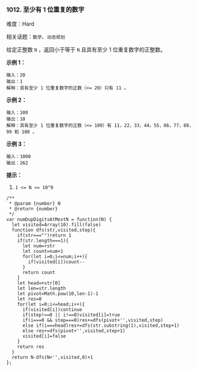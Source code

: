 ### 1012. 至少有 1 位重复的数字

难度：Hard

相关话题：`数学`、`动态规划`

给定正整数 `N` ，返回小于等于  `N` 且具有至少 1 位重复数字的正整数。







**示例 1：** 



```
输入：20
输出：1
解释：具有至少 1 位重复数字的正数（<= 20）只有 11 。
```


**示例 2：** 



```
输入：100
输出：10
解释：具有至少 1 位重复数字的正数（<= 100）有 11，22，33，44，55，66，77，88，99 和 100 。
```


**示例 3：** 



```
输入：1000
输出：262
```






**提示：** 




1.  `1 <= N <= 10^9` 




```
/**
 * @param {number} N
 * @return {number}
 */
var numDupDigitsAtMostN = function(N) {
  let visited=Array(10).fill(false)
  function dfs(str,visited,step){
    if(str==="")return 1
    if(str.length===1){
      let num=+str
      let count=num+1
      for(let i=0;i<=num;i++){
        if(visited[i])count--
      }
      return count
    }
    let head=+str[0]
    let len=str.length
    let pivot=Math.pow(10,len-1)-1
    let res=0
    for(let i=0;i<=head;i++){
      if(visited[i])continue
      if(step!==0 || i!==0)visited[i]=true
      if(i===0 && step===0)res+=dfs(pivot+'',visited,step)
      else if(i===head)res+=dfs(str.substring(1),visited,step+1)
      else res+=dfs(pivot+'',visited,step+1)
      visited[i]=false
    }
    return res
  }
  return N-dfs(N+'',visited,0)+1
};
```

